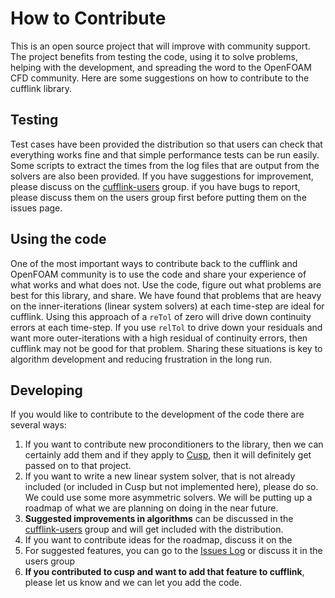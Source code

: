 # How to Contribute #
This is an open source project that will improve with community support.  The project benefits from testing the code, using it to solve problems, helping with the development, and spreading the word to the OpenFOAM CFD community.  Here are some suggestions on how to contribute to the cufflink library.

## Testing ##
Test cases have been provided the distribution so that users can check that everything works fine and that simple performance tests can be run easily.  Some scripts to extract the times from the log files that are output from the solvers are also been provided.  If you have suggestions for improvement, please discuss on the [cufflink-users](http://groups.google.com/group/cufflink-users) group.  if you have bugs to report, please discuss them on the users group first before putting them on the issues page.

## Using the code ##
One of the most important ways to contribute back to the cufflink and OpenFOAM community is to use the code and share your experience of what works and what does not.  Use the code, figure out what problems are best for this library, and share.  We have found that problems that are heavy on the inner-iterations (linear system solvers) at each time-step are ideal for cufflink.  Using this approach of a `reTol` of zero will drive down continuity errors at each time-step.  If you use `relTol` to drive down your residuals and want more outer-iterations with a high residual of continuity errors, then cufflink may not be good for that problem.  Sharing these situations is key to algorithm development and reducing frustration in the long run.

## Developing ##
If you would like to contribute to the development of the code there are several ways:
  1. If you want to contribute new proconditioners to the library, then we can certainly add them and if they apply to [Cusp](http://code.google.com/p/cusp-library/), then it will definitely get passed on to that project.
  1. If you want to write a new linear system solver, that is not already included (or included in Cusp but not implemented here), please do so.  We could use some more asymmetric solvers.  We will be putting up a roadmap of what we are planning on doing in the near future.
  1. **Suggested improvements in algorithms** can be discussed in the [cufflink-users](http://groups.google.com/group/cufflink-users) group and will get included with the distribution.
  1. If you want to contribute ideas for the roadmap, discuss it on the
  1. For suggested features, you can go to the [Issues Log](http://code.google.com/p/cufflink-library/issues/list) or discuss it in the users group
  1. **If you contributed to cusp and want to add that feature to cufflink**, please let us know and we can let you add the code.